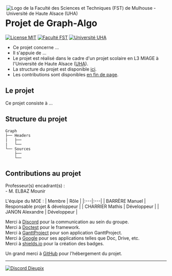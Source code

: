 <img align="right" src="https://www.fst.uha.fr/wp-content/uploads/2018/06/cropped-logo-site-V3.png" title="Logo de la Faculté des Sciences et Techniques (FST) de Mulhouse - Université de Haute Alsace (UHA)">

# Projet de Graph-Algo

[![License MIT](https://img.shields.io/github/license/Dieupix/Graph?color=dark&style=for-the-badge)](https://github.com/Dieupix/Graph/blob/main/LICENSE)
[![Faculté FST](https://img.shields.io/badge/Faculté-FST-blue?style=for-the-badge)](https://www.fst.uha.fr)
[![Université UHA](https://img.shields.io/badge/Université-UHA-darkblue?style=for-the-badge)](https://www.uha.fr)

- Ce projet concerne ...
- Il s'appuie de ...
- Le projet est réalisé dans le cadre d'un projet scolaire en L3 MIAGE à l'Université de Haute Alsace ([UHA](https://www.uha.fr)).
- La structure du projet est disponible <a href="#structure">ici</a>.
- Les contributions sont disponibles <a href="#contributions">en fin de page</a>.

## Le projet

Ce projet consiste à ...

<a id="user-content-structure" class="anchor" href="#structure" aria-hidden="true"></a>
## Structure du projet

```
Graph
├── Headers
|   ├──
|   └──
└── Sources
    ├──
    └──
```

<a id="user-content-contributions" class="anchor" href="#contributions" aria-hidden="true"></a>
## Contributions au projet

Professeur(s) encadrant(s) :\
\- M. ELBAZ Mounir

L'équipe du MOE :
| Membre            | Rôle                  |
|:---|:---|
| BARRÈRE Manuel    | Responsable projet & développeur   |
| CHARRIER Mathis   | Développeur           |
| JANON Alexandre   | Développeur           |

Merci à [Discord](https://discord.com) pour la communication au sein du groupe.\
Merci à [Doctest](https://github.com/doctest/doctest) pour le framework.\
Merci à [GanttProject](https://www.ganttproject.biz) pour son application GanttProject.\
Merci à [Google](https://google.com) pour ses applications telles que Doc, Drive, etc.\
Merci à [shields.io](https://shields.io) pour la création des badges.

Un grand merci à [GitHub](https://github.com) pour l'hébergement du projet.

---

[![Discord Dieupix](https://img.shields.io/badge/Discord-Dieupix%230340-purple?style=for-the-badge&logo=discord)](https://discord.com)
